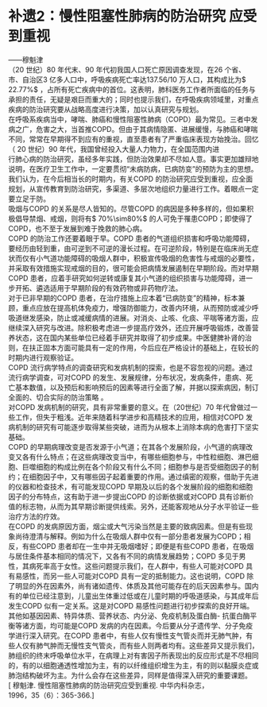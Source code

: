 # 补遗2：慢性阻塞性肺病的防治研究 应受到重视  
——穆魁津  
（20 世纪）80 年代末、90 年代初我国人口死亡原因调查发现，在26 个省、市、自治区3 亿多人口中，呼吸疾病死亡率达137.56/10 万人口，其构成比为$ 22.77\%$ ，占所有死亡疾病中的首位。这表明，肺科医务工作者所面临的任务与承担的责任，无疑是艰巨而重大的；同时也提示我们，在呼吸疾病领域里，对重点疾病的防治研究要从战略高度进行决策，加以认真研究与规划。  
在呼吸系疾病当中，哮喘、肺癌和慢性阻塞性肺病（COPD）最为常见。三者中发病之广，危害之大，当首推COPD。但由于其病情隐匿、进展缓慢，与肺癌和哮喘不同，常常在早期得不到应有的重视，直至患者有了严重临床表现方始挽治。回忆（ 20 世纪）90 年代，我国曾经投入大量人力物力，在全国范围内进  
行肺心病的防治研究，虽经多年实践，但防治效果却不尽如人意。事实更加雄辩地说明，在医疗卫生工作中，一定要贯彻“未病防病，已病防变”的预防为主的思想。我们认为，在今后相当长的时期内，有关COPD 的防治研究应受到重视，应全面规划，从宣传教育到防治研究，多渠道、多层次地组织力量进行工作。着眼点一定要立足于防。  
吸烟与COPD 的关系是尽人皆知的。尽管COPD 的病因是多种多样的，但如果积极倡导禁烟、戒烟，则将有$ 70\%\sim80\%$ 的人可免于罹患COPD；即使得了COPD，也不至于发展到难于挽救的肺心病。  
COPD 的防治工作还要着眼于早。COPD 患者的气道组织损害和呼吸功能障碍，要经历由轻到重，由可逆到不可逆的漫长过程。在可逆阶段，特别是在临床尚无症状而仅有小气道功能障碍的吸烟人群中，积极宣传吸烟的危害性与戒烟的必要性，并采取有效措施实现戒烟的目的，很可能会把病情发展遏制在早期阶段。而对早期COPD 患者，应着手研究如何逆转或康复其小气道的组织损害与功能障碍，进一步开拓、遴选适用于早期阶段的有效药物或非药物疗法。  
对于已非早期的COPD 患者，在治疗措施上应本着“已病防变”的精神，标本兼顾，重点应放在提高机体免疫力，增强防御能力，改善内环境，从而预防或减少呼吸道继发感染，防止或减缓病情的进展。对消炎、止咳、化痰、平喘等诸方面，应继续深入研究与改进。除积极考虑进一步提高疗效外，还应开展呼吸锻炼，改善营养状态，这在国内某些单位已经着手研究并取得了初步成果。中医健脾补肾的治则，在扶正固本方面可能具有一定的作用，今后应在严格设计的基础上，在较长的时期内进行观察验证。  
COPD 流行病学特点的调查研究和发病机制的探索，也是不容忽视的问题。通过流行病学调查，可对COPD 的发生、发展规律，分布状况，发病条件，患病、死亡基本数值，以及预后和影响预后的因素等进行全面了解，并据以探索病因，制订全面的、切合实际的防治策略 。  
对COPD 发病机制的研究，具有非常重要的意义。在（20世纪）70 年代曾做过一些工作，但失于粗浅。近年来随着科学进步和高精技术的应用，相信对COPD 发病机制的研究有可能逐步取得某些突破，进而为从根本上消除本病的危害打下坚实 基础。  
COPD 的早期病理改变是否发源于小气道；在其各个发展阶段，小气道的病理改变又各有什么特点；在这些病理改变当中，有哪些细胞参与，中性粒细胞、淋巴细胞、巨噬细胞的构成比例在各个阶段又有什么不同；细胞参与是否受细胞因子的制约；在细胞因子中，又有哪些因子起着重要的作用。通过缜密的观察，借助于先进的仪器和检查技术，有可能发现COPD 早期及以后的各个发展阶段的细胞和细胞因子的分布特点，这有助于进一步提出COPD 的诊断依据或对COPD 具有诊断价值的标志物，从而为其早期诊断提供线索。另外，还能客观地从分子水平验证一些治疗方法的疗效。  
在COPD 的发病原因方面，烟尘或大气污染当然是主要的致病因素。但是有些现象尚待澄清与解释。例如为什么在吸烟人群中仅有一部分患者发展为COPD；相反，有些COPD 患者却在一生中并无吸烟嗜好；即便是有些COPD 患者，在吸烟与居住条件基本相同的情况下，又各有不同的病情发展趋势；COPD 多见于男性，其病死率高于女性。这些问题提示我们，在人群中，有些人可能对COPD 具有易感性，而另一些人可能对COPD 具有一定的抵制能力。这也说明，COPD 除了明显的外在因素外，尚有诸如遗传、体质及其他可能存在的后天因素参与。国内有的单位已经注意到，儿童出生体重过低或在儿童时期的呼吸道感染，与其成年后发生COPD 似有一定关系。这是对COPD 易感性问题进行初步探索的良好开端。其他如基因因素、特异体质、营养状态、内分泌、免疫机制及蛋白酶- 抗蛋白酶平衡等诸方面，均可能是COPD 发病的内在因素。今后要从分子遗传学、分子免疫学进行深入研究。在COPD 患者中，有些人仅有慢性支气管炎而并无肺气肿，有些人仅有肺气肿而无慢性支气管炎，而有些人则两者均有。这些差异又提示我们，肺组织的终末呼吸单位水平，在病理上对有害因子所表现出的反应形式是不尽相同的，有的以细胞通透性增加为主，有的以纤维组织增生为主，有的则以黏膜炎症或肺泡结构破坏为主。为什么会存在这些差异，同样是值得深入研究的重要课题。  
[ 穆魁津. 慢性阻塞性肺病的防治研究应受到重视. 中华内科杂志，  
1996，35（6）：365-366.]  